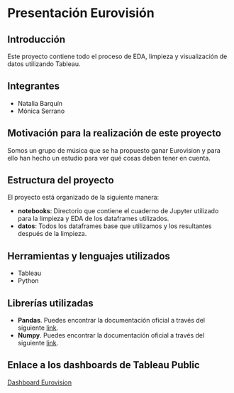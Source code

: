# Presentación Eurovisión

## Introducción
Este proyecto contiene todo el proceso de EDA, limpieza y visualización de datos utilizando Tableau.

## Integrantes
* Natalia Barquín
* Mónica Serrano 

## Motivación para la realización de este proyecto
 Somos un grupo de música que se ha propuesto ganar Eurovision y para ello han hecho un estudio para ver qué cosas deben tener en cuenta.

## Estructura del proyecto
El proyecto está organizado de la siguiente manera:
- **notebooks**: Directorio que contiene el cuaderno de Jupyter utilizado para la limpieza y EDA de los dataframes utilizados.
- **datos**: Todos los dataframes base que utilizamos y los resultantes después de la limpieza.

## Herramientas y lenguajes utilizados
* Tableau
* Python

## Librerías utilizadas

* **Pandas**. Puedes encontrar la documentación oficial a través del siguiente [link](https://pandas.pydata.org/docs/user_guide/index.html).
* **Numpy**. Puedes encontrar la documentación oficial a través del siguiente [link](https://numpy.org/doc/stable/user/).

## Enlace a los dashboards de Tableau Public

[Dashboard Eurovision](https://public.tableau.com/views/eurovision_final_16952865291740/Inicio?:language=es-ES&:display_count=n&:origin=viz_share_link)




